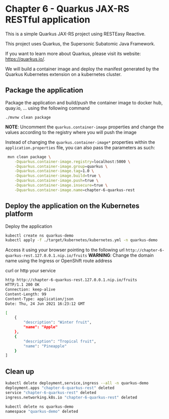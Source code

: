 # Chapter 6 - Quarkus JAX-RS RESTful application
This is a simple Quarkus JAX-RS project using RESTEasy Reactive.

This project uses Quarkus, the Supersonic Subatomic Java Framework.

If you want to learn more about Quarkus, please visit its website: https://quarkus.io/.

We will build a container image and deploy the manifest generated by the Quarkus Kubernetes extension
on a kubernetes cluster.

## Package the application

Package the application and build/push the container image to docker hub, quay.io, ... using the following command
```shell script
./mvnw clean package
```
**NOTE**: Uncomment the `quarkus.container-image` properties and change the values according to the registry where you will push the image

Instead of changing the `quarkus.container-image*` properties within the `application.properties` file, you can also pass the parameters as such:
```bash
 mvn clean package \
    -Dquarkus.container-image.registry=localhost:5000 \
    -Dquarkus.container-image.group=quarkus \
    -Dquarkus.container-image.tag=1.0 \
    -Dquarkus.container-image.build=true \
    -Dquarkus.container-image.push=true \
    -Dquarkus.container-image.insecure=true \
    -Dquarkus.container-image.name=chapter-6-quarkus-rest
```

## Deploy the application on the Kubernetes platform

Deploy the application
```bash
kubectl create ns quarkus-demo
kubectl apply -f ./target/kubernetes/kubernetes.yml -n quarkus-demo
```
Access it using your browser pointing to the following url `http://chapter-6-quarkus-rest.127.0.0.1.nip.io/fruits`
**WARNING**: Change the domain name using the Ingress or OpenShift route address

curl or http your service
```bash
http http://chapter-6-quarkus-rest.127.0.0.1.nip.io/fruits
HTTP/1.1 200 OK
Connection: keep-alive
Content-Length: 99
Content-Type: application/json
Date: Thu, 24 Jun 2021 16:23:12 GMT

[
    {
        "description": "Winter fruit",
        "name": "Apple"
    },
    {
        "description": "Tropical fruit",
        "name": "Pineapple"
    }
]
```

## Clean up
```bash
kubectl delete deployment,service,ingress --all -n quarkus-demo
deployment.apps "chapter-6-quarkus-rest" deleted
service "chapter-6-quarkus-rest" deleted
ingress.networking.k8s.io "chapter-6-quarkus-rest" deleted

kubectl delete ns quarkus-demo
namespace "quarkus-demo" deleted
```


